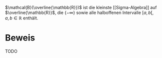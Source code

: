 $\mathcal{B}(\overline{\mathbb{R}})$ ist die kleinste [[Sigma-Algebra]] auf $\overline{\mathbb{R}}$, die $\{-\infty\}$ sowie alle halboffenen Intervalle $[a, b[$, $a, b \in \mathbb{R}$ enthält.

# Beweis

TODO
